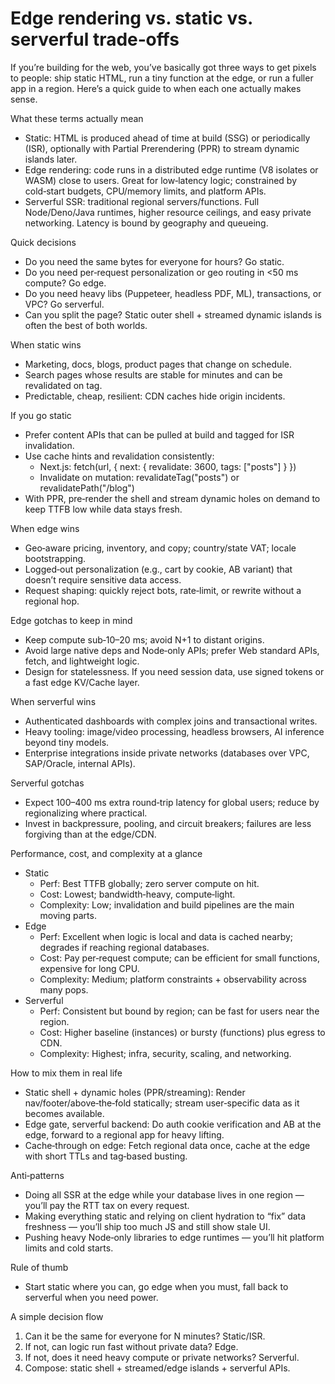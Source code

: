 # Edge rendering vs. static vs. serverful trade‑offs

If you’re building for the web, you’ve basically got three ways to get pixels to people: ship static HTML, run a tiny function at the edge, or run a fuller app in a region. Here’s a quick guide to when each one actually makes sense.

What these terms actually mean
- Static: HTML is produced ahead of time at build (SSG) or periodically (ISR), optionally with Partial Prerendering (PPR) to stream dynamic islands later.
- Edge rendering: code runs in a distributed edge runtime (V8 isolates or WASM) close to users. Great for low‑latency logic; constrained by cold‑start budgets, CPU/memory limits, and platform APIs.
- Serverful SSR: traditional regional servers/functions. Full Node/Deno/Java runtimes, higher resource ceilings, and easy private networking. Latency is bound by geography and queueing.

Quick decisions
- Do you need the same bytes for everyone for hours? Go static.
- Do you need per‑request personalization or geo routing in <50 ms compute? Go edge.
- Do you need heavy libs (Puppeteer, headless PDF, ML), transactions, or VPC? Go serverful.
- Can you split the page? Static outer shell + streamed dynamic islands is often the best of both worlds.

When static wins
- Marketing, docs, blogs, product pages that change on schedule.
- Search pages whose results are stable for minutes and can be revalidated on tag.
- Predictable, cheap, resilient: CDN caches hide origin incidents.

If you go static
- Prefer content APIs that can be pulled at build and tagged for ISR invalidation.
- Use cache hints and revalidation consistently:
  - Next.js: fetch(url, { next: { revalidate: 3600, tags: ["posts"] } })
  - Invalidate on mutation: revalidateTag("posts") or revalidatePath("/blog")
- With PPR, pre‑render the shell and stream dynamic holes on demand to keep TTFB low while data stays fresh.

When edge wins
- Geo‑aware pricing, inventory, and copy; country/state VAT; locale bootstrapping.
- Logged‑out personalization (e.g., cart by cookie, AB variant) that doesn’t require sensitive data access.
- Request shaping: quickly reject bots, rate‑limit, or rewrite without a regional hop.

Edge gotchas to keep in mind
- Keep compute sub‑10–20 ms; avoid N+1 to distant origins.
- Avoid large native deps and Node‑only APIs; prefer Web standard APIs, fetch, and lightweight logic.
- Design for statelessness. If you need session data, use signed tokens or a fast edge KV/Cache layer.

When serverful wins
- Authenticated dashboards with complex joins and transactional writes.
- Heavy tooling: image/video processing, headless browsers, AI inference beyond tiny models.
- Enterprise integrations inside private networks (databases over VPC, SAP/Oracle, internal APIs).

Serverful gotchas
- Expect 100–400 ms extra round‑trip latency for global users; reduce by regionalizing where practical.
- Invest in backpressure, pooling, and circuit breakers; failures are less forgiving than at the edge/CDN.

Performance, cost, and complexity at a glance
- Static
  - Perf: Best TTFB globally; zero server compute on hit.
  - Cost: Lowest; bandwidth‑heavy, compute‑light.
  - Complexity: Low; invalidation and build pipelines are the main moving parts.
- Edge
  - Perf: Excellent when logic is local and data is cached nearby; degrades if reaching regional databases.
  - Cost: Pay per‑request compute; can be efficient for small functions, expensive for long CPU.
  - Complexity: Medium; platform constraints + observability across many pops.
- Serverful
  - Perf: Consistent but bound by region; can be fast for users near the region.
  - Cost: Higher baseline (instances) or bursty (functions) plus egress to CDN.
  - Complexity: Highest; infra, security, scaling, and networking.

How to mix them in real life
- Static shell + dynamic holes (PPR/streaming): Render nav/footer/above‑the‑fold statically; stream user‑specific data as it becomes available.
- Edge gate, serverful backend: Do auth cookie verification and AB at the edge, forward to a regional app for heavy lifting.
- Cache‑through on edge: Fetch regional data once, cache at the edge with short TTLs and tag‑based busting.


Anti‑patterns
- Doing all SSR at the edge while your database lives in one region — you’ll pay the RTT tax on every request.
- Making everything static and relying on client hydration to “fix” data freshness — you’ll ship too much JS and still show stale UI.
- Pushing heavy Node‑only libraries to edge runtimes — you’ll hit platform limits and cold starts.

Rule of thumb
- Start static where you can, go edge when you must, fall back to serverful when you need power.

A simple decision flow
1) Can it be the same for everyone for N minutes? Static/ISR.
2) If not, can logic run fast without private data? Edge.
3) If not, does it need heavy compute or private networks? Serverful.
4) Compose: static shell + streamed/edge islands + serverful APIs.

